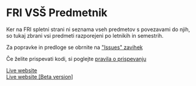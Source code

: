 # FRI VSŠ Predmetnik

Ker na FRI spletni strani ni seznama vseh predmetov s povezavami do njih, so tukaj zbrani vsi predmeti razporejeni po letnikih in semestrih.

Za popravke in predloge se obrnite na ["Issues" zavihek](https://github.com/aikenahac/frivsspr/issues)

Če želite prispevati kodi, si poglejte [pravila o prispevanju](./CONTRIBUTING.md)

[Live website](https://vss.friki.si/)\
[Live website [Beta version]](https://beta.vss.friki.si/)
